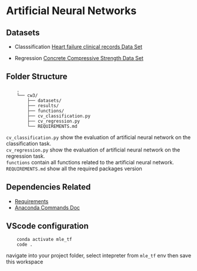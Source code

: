# Artificial Neural Networks

## Datasets
- Classsification
    [Heart failure clinical records Data Set](https://archive.ics.uci.edu/ml/datasets/Heart+failure+clinical+records)
    
- Regression
    [Concrete Compressive Strength Data Set](https://archive.ics.uci.edu/ml/datasets/Concrete+Compressive+Strength)

## Folder Structure
```
    .
    └── cw3/
        ├── datasets/
        ├── results/
        ├── functions/
        ├── cv_classification.py
        ├── cv_regression.py
        └── REQUIREMENTS.md
```
`cv_classification.py` show the evaluation of artificial neural network on the classification task.  
`cv_regression.py` show the evaluation of artificial neural network on the regression task.    
`functions` contain all functions related to the artificial neural network.   
`REQUIREMENTS.md` show all the required packages version

## Dependencies Related
- [Requirements](REQUIREMENTS.md)
- [Anaconda Commands Doc](https://docs.conda.io/projects/conda/en/latest/user-guide/tasks/manage-environments.html)

## VScode configuration
```batch
    conda activate mle_tf
    code .
```
navigate into your project folder, 
select intepreter from `mle_tf` env then save this workspace